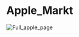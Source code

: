 # Apple_Markt
![Full_apple_page](https://user-images.githubusercontent.com/120318142/218178636-20dcdd80-ff68-4ce2-b950-41c51e276958.png)
